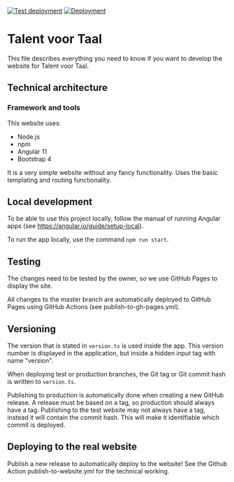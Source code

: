 [![Test deployment](https://img.shields.io/badge/Test%20deployment-GITHUB%20PAGES-%3CCOLOR%3E?style=for-the-badge)](https://talentvoortaal.ricoapon.nl/)
[![Deployment](https://img.shields.io/badge/Production%20deployment-FTP%20DEPLOY%20ACTION-%3CCOLOR%3E?style=for-the-badge)](https://talentvoortaal.nl/)

# Talent voor Taal
This file describes everything you need to know if you want to develop the website for Talent voor Taal.

## Technical architecture
### Framework and tools
This website uses:
* Node.js
* npm
* Angular 11
* Bootstrap 4

It is a very simple website without any fancy functionality. Uses the basic templating and routing functionality.

## Local development
To be able to use this project locally, follow the manual of running Angular apps (see https://angular.io/guide/setup-local).

To run the app locally, use the command `npm run start`.

## Testing
The changes need to be tested by the owner, so we use GitHub Pages to display the site.

All changes to the master branch are automatically deployed to GitHub Pages using GitHub Actions (see publish-to-gh-pages.yml).

## Versioning
The version that is stated in `version.ts` is used inside the app.
This version number is displayed in the application, but inside a hidden input tag with name "version".

When deploying test or production branches, the Git tag or Git commit hash is written to `version.ts`.

Publishing to production is automatically done when creating a new GitHub release. A release must be based on a tag, so production should always have a tag.
Publishing to the test website may not always have a tag, instead it will contain the commit hash. This will make it identifiable which commit is deployed.

## Deploying to the real website
Publish a new release to automatically deploy to the website! See the Github Action publish-to-website.yml for the technical working.
